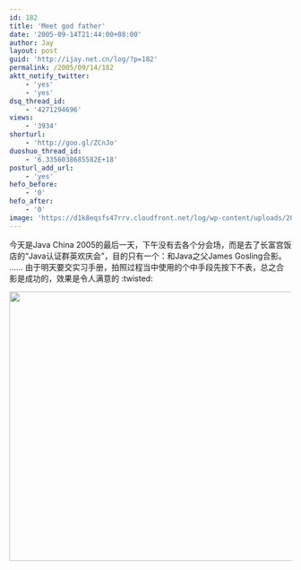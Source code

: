 ```yaml
---
id: 182
title: 'Meet god father'
date: '2005-09-14T21:44:00+08:00'
author: Jay
layout: post
guid: 'http://ijay.net.cn/log/?p=182'
permalink: /2005/09/14/182
aktt_notify_twitter:
    - 'yes'
    - 'yes'
dsq_thread_id:
    - '4271294696'
views:
    - '3934'
shorturl:
    - 'http://goo.gl/ZCnJo'
duoshuo_thread_id:
    - '6.3356038685582E+18'
posturl_add_url:
    - 'yes'
hefo_before:
    - '0'
hefo_after:
    - '0'
image: 'https://d1k8eqsfs47rrv.cloudfront.net/log/wp-content/uploads/2016/11/james-gosling.jpg'
---
```


今天是Java China 2005的最后一天，下午没有去各个分会场，而是去了长富宫饭店的“Java认证群英欢庆会”，目的只有一个：和Java之父James Gosling合影。
……
由于明天要交实习手册，拍照过程当中使用的个中手段先按下不表，总之合影是成功的，效果是令人满意的 :twisted:

<a href="http://www.jayxu.com/log/wp-content/uploads/2016/11/r_james_i.jpg"><img class="alignnone size-medium wp-image-15969" src="https://www.jayxu.com/log/wp-content/uploads/2016/11/r_james_i-640x480.jpg" alt="" width="640" height="480" /></a>